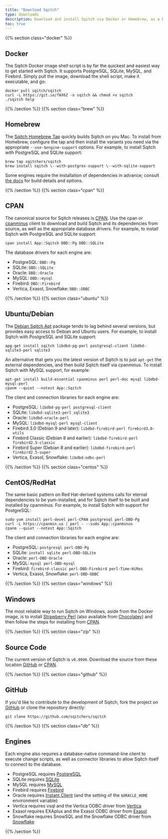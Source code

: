 ```yaml
---
title: "Download Sqitch"
type: downloads
description: Download and install Sqitch via Docker or Homebrew, as a binary or source code, on Linux, Windows, or macOS.
toc: true
---
```


{{% section class="docker" %}}

Docker
------

The Sqitch Docker image shell script is by far the quickest and easiest way to
get started with Sqitch. It supports PostgreSQL, SQLite, MySQL, and Firebird.
Simply pull the image, download the shell script, make it executable, and go:

    docker pull sqitch/sqitch
    curl -L https://git.io/fAX6Z -o sqitch && chmod +x sqitch
    ./sqitch help

{{% /section %}}
{{% section class="brew" %}}

Homebrew
--------

The [Sqitch Homebrew Tap] quickly builds Sqitch on you Mac. To install from
Homebrew, configure the tap and then install the variants you need via the
appropriate `--use-$engine-support` options. For example, to install Sqitch with
PostgreSQL and SQLite support:

    brew tap sqitchers/sqitch
    brew install sqitch \--with-postgres-support \--with-sqlite-support

  [Sqitch Homebrew Tap]: https://github.com/sqitchers/homebrew-sqitch/
  [the docs]: https://github.com/sqitchers/homebrew-sqitch/#readme

Some engines require the installation of dependencies in advance; consult [the
docs] for build details and options.

{{% /section %}}
{{% section class="cpan" %}}

CPAN
----

The canonical source for Sqitch releases is [CPAN]. Use the cpan or [cpanminus]
client to download and build Sqitch and its dependencies from source, as well
as the appropriate database drivers. For example, to install Sqitch with
PostgreSQL and SQLite support:

    cpan install App::Sqitch DBD::Pg DBD::SQLite

The database drivers for each engine are:

*   PostgreSQL: `DBD::Pg`
*   SQLite: `DBD::SQLite`
*   Oracle: `DBD::Oracle`
*   MySQL: `DBD::mysql`
*   Firebird: `DBD::Firebird`
*   Vertica, Exasol, Snowflake: `DBD::ODBC`

[CPAN]: https://metacpan.org/release/App-Sqitch "Sqitch on MetaCPAN"
[cpanminus]: https://cpanmin.us

{{% /section %}}
{{% section class="ubuntu" %}}

Ubuntu/Debian
-------------

The [Debian Sqitch Apt] package tends to lag behind several versions, but provides
easy access to Debian and Ubuntu users. For example, to install Sqitch with
PostgreSQL and SQLite support:

    apg-get install sqitch libdbd-pg-perl postgresql-client libdbd-sqlite3-perl sqlite3

An alternative that gets you the latest version of Sqitch is to just `apt-get`
the external dependencies, and then build Sqitch itself via cpanminus. To
install Sqitch with MySQL support, for example:

    apt-get install build-essential cpanminus perl perl-doc mysql libdbd-mysql-perl
    cpanm --quiet --notest App::Sqitch

The client and connection libraries for each engine are:

*   PostgreSQL: `libdbd-pg-perl postgresql-client`
*   SQLite: `libdbd-sqlite3-perl sqlite3`
*   Oracle: `libdbd-oracle-perl`
*   MySQL: `libdbd-mysql-perl mysql-client`
*   Firebird 3.0 (Debian 9 and later): `libdbd-firebird-perl firebird3.0-utils`
*   Firebird Classic (Debian 8 and earlier): `libdbd-firebird-perl firebird2.5-classic`
*   Firebird Super (Debian 8 and earlier): `libdbd-firebird-perl firebird2.5-super`
*   Vertica, Exasol, Snowflake: `libdbd-odbc-perl`

  [Debian Sqitch Apt]: https://packages.debian.org/stretch/sqitch

{{% /section %}}
{{% section class="centos" %}}

CentOS/RedHat
-------------

The same basic pattern on Red Hat-derived systems calls for eternal dependencies
to be yum-installed, and for Sqitch itself to be built and installed by
cpanminus. For example, to install Sqitch with support for PostgreSQL:

    sudo yum install perl-devel perl-CPAN postgresql perl-DBD-Pg
    curl -L https://cpanmin.us | perl - --sudo App::cpanminus
    cpanm --quiet --notest App::Sqitch

The client and connection libraries for each engine are:

*   PostgreSQL: `postgresql perl-DBD-Pg`
*   SQLite: `install sqlite perl-DBD-SQLite`
*   Oracle: `perl-DBD-Oracle`
*   MySQL: `mysql perl-DBD-mysql`
*   Firebird: `firebird-classic perl-DBD-Firebird perl-Time-HiRes`
*   Vertica, Exasol, Snowflake: `perl-DBD-ODBC`

{{% /section %}}
{{% section class="windows" %}}

Windows
-------

The most reliable way to run Sqitch on Windows, aside from the Docker image, is
to install [Strawberry Perl](http://strawberryperl.com/) (also available from
[Chocolatey](https://chocolatey.org/packages/StrawberryPerl)) and then follow
the steps for installing from [CPAN](#cpan).

{{% /section %}}
{{% section class="zip" %}}

Source Code
-----------

The current version of Sqitch is `v0.9999`. Download the source from these
location [GitHub](https://github.com/sqitchers/sqitch/releases/) or
[CPAN](https://metacpan.org/release/App-Sqitch).

{{% /section %}}
{{% section class="github" %}}

GitHub
------

If you'd like to contribute to the development of Sqitch, fork the project
on [GitHub](https://github.com/sqitchers/sqitch) or clone the repository
directly:

    git clone https://github.com/sqitchers/sqitch

{{% /section %}}
{{% section class="db" %}}

Engines
-------

Each engine also requires a database-native command-line client to execute
change scripts, as well as connector libraries to allow Sqitch itself to connect
to the database.

*   PostgreSQL requires [PostgreSQL]
*   SQLite requires [SQLite]
*   MySQL requires [MySQL]
*   Firebird requires [Firebird]
*   Oracle requires [Instant Client] \(and the setting of the `$ORACLE_HOME`
    environment variable)
*   Vertica requires vsql and the Vertica ODBC driver from [Vertica]
*   Exasol requires EXAplus and the Exasol ODBC driver from [Exasol]
*   Snowflake requires SnowSQL and the Snowflake ODBC driver from [Snowflake]

  [PostgreSQL]: https://postgresql.org/
    "PostgreSQL: The World's Most Advanced Open Source Relational Database"
  [MySQL]: https://mysql.com/
    "MySQL: The world's most popular open source database"
  [SQLite]: https://sqlite.org/
    "SQLite: Small. Fast. Reliable. Choose any three."
  [Firebird]: https://www.firebirdsql.org/
    "Firebird: True universal open source database"
  [Instant Client]:
    https://www.oracle.com/technetwork/database/features/instant-client/index-097480.html
    "Oracle Instant Client: Free, light-weight, and easily installed Oracle Database tools, libraries and SDKs"
  [Vertica]: https://www.vertica.com/download/vertica/client-drivers/
    "Vertica Downloads"
  [Exasol]: https://www.exasol.com/portal/ "Exasol User Portal"
  [Snowflake]: https://docs.snowflake.net/manuals/user-guide-connecting.html
    "Connecting to Snowflake"

{{% /section %}}
